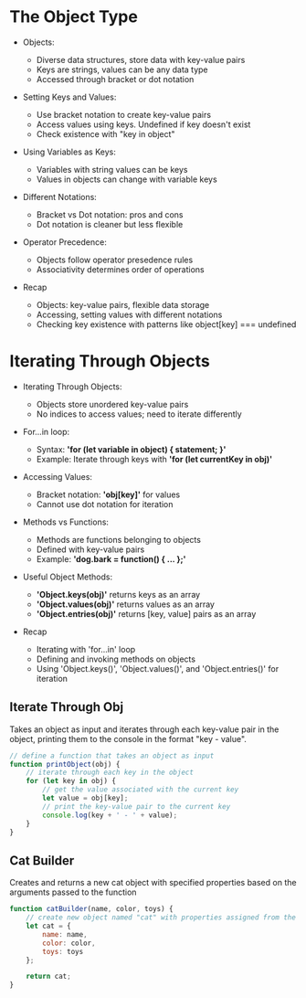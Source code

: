 # The Object Type

* Objects:
    - Diverse data structures, store data with key-value pairs
    - Keys are strings, values can be any data type
    - Accessed through bracket or dot notation

* Setting Keys and Values:
    - Use bracket notation to create key-value pairs
    - Access values using keys. Undefined if key doesn't exist
    - Check existence with "key in object"

* Using Variables as Keys:
    - Variables with string values can be keys
    - Values in objects can change with variable keys

* Different Notations:
    - Bracket vs Dot notation: pros and cons
    - Dot notation is cleaner but less flexible

* Operator Precedence:
    - Objects follow operator presedence rules
    - Associativity determines order of operations

* Recap
    - Objects: key-value pairs, flexible data storage
    - Accessing, setting values with different notations
    - Checking key existence with patterns like object[key] === undefined

# Iterating Through Objects

* Iterating Through Objects:
    - Objects store unordered key-value pairs
    - No indices to access values; need to iterate differently

* For...in loop:
    - Syntax: __'for (let variable in object) { statement; }'__
    - Example: Iterate through keys with __'for (let currentKey in obj)'__

* Accessing Values:
    - Bracket notation: __'obj[key]'__ for values
    - Cannot use dot notation for iteration

* Methods vs Functions:
    - Methods are functions belonging to objects
    - Defined with key-value pairs
    - Example: __'dog.bark = function() { ... };'__

* Useful Object Methods:
    - __'Object.keys(obj)'__ returns keys as an array
    - __'Object.values(obj)'__ returns values as an array
    - __'Object.entries(obj)'__ returns [key, value] pairs as an array

* Recap
    - Iterating with 'for...in' loop
    - Defining and invoking methods on objects
    - Using 'Object.keys()', 'Object.values()', and 'Object.entries()' for iteration


## Iterate Through Obj
Takes an object as input and iterates through each key-value pair  in the object, printing them to the console in the format "key - value".

```javascript
// define a function that takes an object as input
function printObject(obj) {
    // iterate through each key in the object
    for (let key in obj) {
        // get the value associated with the current key
        let value = obj[key];
        // print the key-value pair to the current key
        console.log(key + ' - ' + value);
    }
}
```

## Cat Builder
Creates and returns a new cat object with specified properties based on the arguments passed to the function

```javascript
function catBuilder(name, color, toys) {
    // create new object named "cat" with properties assigned from the parameters
    let cat = {
        name: name,
        color: color,
        toys: toys
    };

    return cat;
}
```
